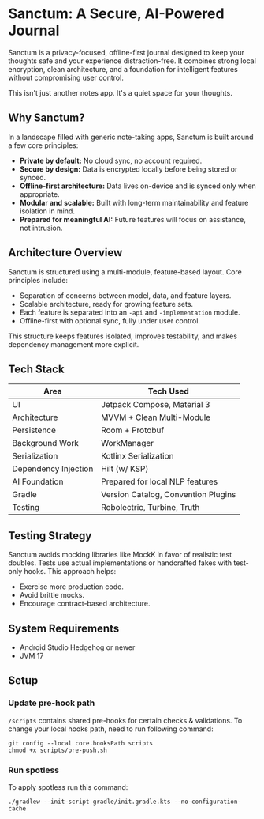 # Sanctum: A Secure, AI-Powered Journal

Sanctum is a privacy-focused, offline-first journal designed to keep your thoughts safe and your
experience distraction-free. It combines strong local encryption, clean architecture, and a
foundation for intelligent features without compromising user control.

This isn't just another notes app. It's a quiet space for your thoughts.

## Why Sanctum?

In a landscape filled with generic note-taking apps, Sanctum is built around a few core principles:
- **Private by default:** No cloud sync, no account required.
- **Secure by design:** Data is encrypted locally before being stored or synced.
- **Offline-first architecture:** Data lives on-device and is synced only when appropriate.
- **Modular and scalable:** Built with long-term maintainability and feature isolation in mind.
- **Prepared for meaningful AI:** Future features will focus on assistance, not intrusion.

## Architecture Overview

Sanctum is structured using a multi-module, feature-based layout. Core principles include:

- Separation of concerns between model, data, and feature layers.
- Scalable architecture, ready for growing feature sets.
- Each feature is separated into an `-api` and `-implementation` module.
- Offline-first with optional sync, fully under user control.

This structure keeps features isolated, improves testability, and makes dependency management more explicit.

## Tech Stack

| Area                 | Tech Used                           |
|----------------------|-------------------------------------|
| UI                   | Jetpack Compose, Material 3         |
| Architecture         | MVVM + Clean Multi-Module           |
| Persistence          | Room + Protobuf                     |
| Background Work      | WorkManager                         |
| Serialization        | Kotlinx Serialization               |
| Dependency Injection | Hilt (w/ KSP)                       |
| AI Foundation        | Prepared for local NLP features     |
| Gradle               | Version Catalog, Convention Plugins |
| Testing              | Robolectric, Turbine, Truth         |

## Testing Strategy

Sanctum avoids mocking libraries like MockK in favor of realistic test doubles. Tests use actual
implementations or handcrafted fakes with test-only hooks. This approach helps:
- Exercise more production code.
- Avoid brittle mocks.
- Encourage contract-based architecture.

## System Requirements

- Android Studio Hedgehog or newer
- JVM 17

## Setup

### Update pre-hook path
`/scripts` contains shared pre-hooks for certain checks & validations. To change your local hooks
path, need to run following command:

```
git config --local core.hooksPath scripts
chmod +x scripts/pre-push.sh
```

### Run spotless
To apply spotless run this command:

```
./gradlew --init-script gradle/init.gradle.kts --no-configuration-cache
```